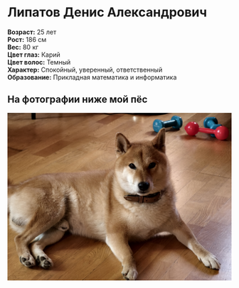 # Липатов Денис Александрович

**Возраст:** 25 лет  
**Рост:** 186 см  
**Вес:** 80 кг  
**Цвет глаз:** Карий  
**Цвет волос:** Темный  
**Характер:** Спокойный, уверенный, ответственный  
**Образование:** Прикладная математика и информатика

## На фотографии ниже мой пёс
<div><img src="assets/IMG_20240630_100854.jpg"></div>
